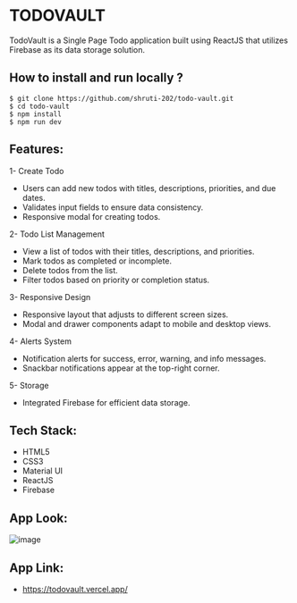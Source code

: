 # TODOVAULT
TodoVault is a Single Page Todo application built using ReactJS that utilizes Firebase as its data storage solution.

## How to install and run locally ?
```
$ git clone https://github.com/shruti-202/todo-vault.git
$ cd todo-vault
$ npm install
$ npm run dev
```

## Features:
1- Create Todo
  - Users can add new todos with titles, descriptions, priorities, and due dates.
  - Validates input fields to ensure data consistency.
  - Responsive modal for creating todos.
  
2- Todo List Management
- View a list of todos with their titles, descriptions, and priorities.
- Mark todos as completed or incomplete.
- Delete todos from the list.
- Filter todos based on priority or completion status.
  
3- Responsive Design
- Responsive layout that adjusts to different screen sizes.
- Modal and drawer components adapt to mobile and desktop views.
  
4- Alerts System
- Notification alerts for success, error, warning, and info messages.
- Snackbar notifications appear at the top-right corner.

5- Storage
- Integrated Firebase for efficient data storage.

## Tech Stack:
- HTML5
- CSS3
- Material UI
- ReactJS
- Firebase

## App Look:
![image](https://github.com/shruti-202/todo-vault/assets/110720732/b8d7d523-5258-4fa9-9832-2693d8935359)

## App Link:
- https://todovault.vercel.app/

